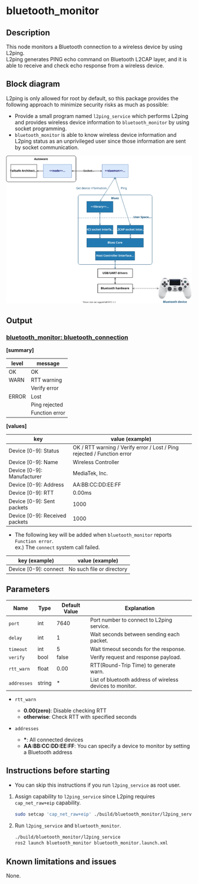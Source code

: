 # bluetooth_monitor

## Description

This node monitors a Bluetooth connection to a wireless device by using L2ping.<br>
L2ping generates PING echo command on Bluetooth L2CAP layer, and it is able to receive and check echo response from a wireless device.

## Block diagram

L2ping is only allowed for root by default, so this package provides the following approach to minimize security risks as much as possible:

- Provide a small program named `l2ping_service` which performs L2ping and provides wireless device information to `bluetooth_monitor` by using socket programming.
- `bluetooth_monitor` is able to know wireless device information and L2ping status as an unprivileged user since those information are sent by socket communication.

![a](docs/block_diagram.drawio.svg)

## Output

### <u>bluetooth_monitor: bluetooth_connection</u>

<b>[summary]</b>

| level | message        |
| ----- | -------------- |
| OK    | OK             |
| WARN  | RTT warning    |
|       | Verify error   |
| ERROR | Lost           |
|       | Ping rejected  |
|       | Function error |

<b>[values]</b>

| key                            | value (example)                                                         |
| ------------------------------ | ----------------------------------------------------------------------- |
| Device [0-9]: Status           | OK / RTT warning / Verify error / Lost / Ping rejected / Function error |
| Device [0-9]: Name             | Wireless Controller                                                     |
| Device [0-9]: Manufacturer     | MediaTek, Inc.                                                          |
| Device [0-9]: Address          | AA:BB:CC:DD:EE:FF                                                       |
| Device [0-9]: RTT              | 0.00ms                                                                  |
| Device [0-9]: Sent packets     | 1000                                                                    |
| Device [0-9]: Received packets | 1000                                                                    |

- The following key will be added when `bluetooth_monitor` reports `Function error`.<br>
  ex.) The `connect` system call failed.

| key (example)         | value (example)           |
| --------------------- | ------------------------- |
| Device [0-9]: connect | No such file or directory |

## Parameters

| Name        | Type   | Default Value | Explanation                                               |
| ----------- | ------ | ------------- | --------------------------------------------------------- |
| `port`      | int    | 7640          | Port number to connect to L2ping service.                 |
| `delay`     | int    | 1             | Wait seconds between sending each packet.                 |
| `timeout`   | int    | 5             | Wait timeout seconds for the response.                    |
| `verify`    | bool   | false         | Verify request and response payload.                      |
| `rtt_warn`  | float  | 0.00          | RTT(Round-Trip Time) to generate warn.                    |
| `addresses` | string | \*            | List of bluetooth address of wireless devices to monitor. |

- `rtt_warn`

  - **0.00(zero)**: Disable checking RTT
  - **otherwise**: Check RTT with specified seconds

- `addresses`
  - **\***: All connected devices
  - **AA:BB:CC:DD:EE:FF**: You can specify a device to monitor by setting a Bluetooth address

## Instructions before starting

- You can skip this instructions if you run `l2ping_service` as root user.

1. Assign capability to `l2ping_service` since L2ping requires `cap_net_raw+eip` capability.

   ```sh
   sudo setcap 'cap_net_raw+eip' ./build/bluetooth_monitor/l2ping_service
   ```

2. Run `l2ping_service` and `bluetooth_monitor`.

   ```sh
   ./build/bluetooth_monitor/l2ping_service
   ros2 launch bluetooth_monitor bluetooth_monitor.launch.xml
   ```

## Known limitations and issues

None.
